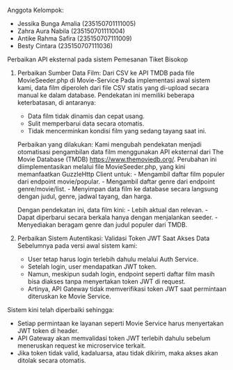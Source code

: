 Anggota Kelompok:
- Jessika Bunga Amalia    (235150701111005)
- Zahra Aura Nabila		    (235150701111004)
- Antike Rahma Safira		  (235150707111009)
- Besty Cintara			      (235150707111036)


Perbaikan API eksternal pada sistem Pemesanan Tiket Bisokop
1. Perbaikan Sumber Data Film: Dari CSV ke API TMDB pada file MovieSeeder.php di Movie-Service
  Pada implementasi awal sistem kami, data film diperoleh dari file CSV statis yang di-upload secara manual ke dalam database. Pendekatan ini memiliki beberapa keterbatasan, di antaranya:
    - Data film tidak dinamis dan cepat usang.
    - Sulit memperbarui data secara otomatis.
    - Tidak mencerminkan kondisi film yang sedang tayang saat ini.

	Perbaikan yang dilakukan:
	Kami mengubah pendekatan menjadi otomatisasi pengambilan data film menggunakan API eksternal dari The Movie Database (TMDB) https://www.themoviedb.org/. Perubahan ini diimplementasikan melalui file MovieSeeder.php, yang kini memanfaatkan GuzzleHttp Client untuk:
		- Mengambil daftar film populer dari endpoint movie/popular.
		- Mengambil daftar genre dari endpoint genre/movie/list.
		- Menyimpan data film ke database secara langsung dengan judul, genre, jadwal tayang, dan harga.
	
	Dengan pendekatan ini, data film kini:
		- Lebih aktual dan relevan.
		- Dapat diperbarui secara berkala hanya dengan menjalankan seeder.
		- Menyediakan beragam genre dan judul populer dari TMDB.

2. Perbaikan Sistem Autentikasi: Validasi Token JWT Saat Akses Data
   Sebelumnya pada versi awal sistem kami:
    - User tetap harus login terlebih dahulu melalui Auth Service.
    - Setelah login, user mendapatkan JWT token.
    - Namun, meskipun sudah login, endpoint seperti daftar film masih bisa diakses tanpa menyertakan token JWT di request.
    - Artinya, API Gateway tidak memverifikasi token JWT saat permintaan diteruskan ke Movie Service.

Sistem kini telah diperbaiki sehingga:
- Setiap permintaan ke layanan seperti Movie Service harus menyertakan JWT token di header.
- API Gateway akan memvalidasi token JWT terlebih dahulu sebelum meneruskan request ke microservice terkait.
- Jika token tidak valid, kadaluarsa, atau tidak dikirim, maka akses akan ditolak secara otomatis.
	



